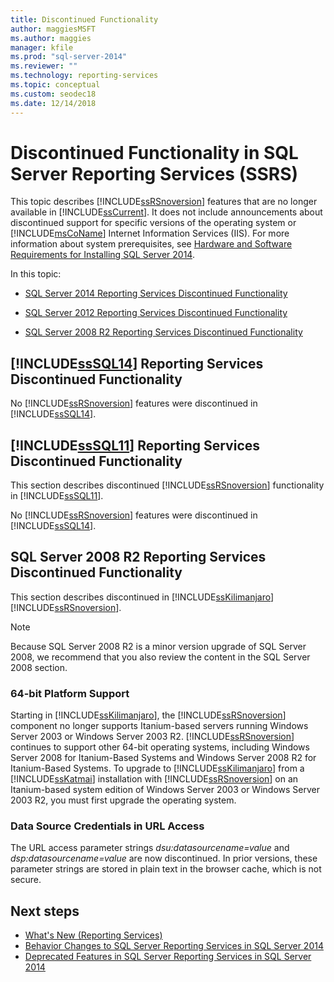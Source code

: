 ```yaml
---
title: Discontinued Functionality
author: maggiesMSFT
ms.author: maggies
manager: kfile
ms.prod: "sql-server-2014"
ms.reviewer: ""
ms.technology: reporting-services
ms.topic: conceptual
ms.custom: seodec18
ms.date: 12/14/2018
---
```

# Discontinued Functionality in SQL Server Reporting Services (SSRS)

  This topic describes [!INCLUDE[ssRSnoversion](../includes/ssrsnoversion-md.md)] features that are no longer available in [!INCLUDE[ssCurrent](../includes/sscurrent-md.md)]. It does not include announcements about discontinued support for specific versions of the operating system or [!INCLUDE[msCoName](../includes/msconame-md.md)] Internet Information Services (IIS). For more information about system prerequisites, see [Hardware and Software Requirements for Installing SQL Server 2014](../sql-server/install/hardware-and-software-requirements-for-installing-sql-server.md).  
  
 In this topic:  
  
- [SQL Server 2014 Reporting Services Discontinued Functionality](#bkmk_sql14)  
  
- [SQL Server 2012 Reporting Services Discontinued Functionality](#bkmk_rc0)  
  
- [SQL Server 2008 R2 Reporting Services Discontinued Functionality](#bkmk_kj)  
  
##  <a name="bkmk_sql14"></a> [!INCLUDE[ssSQL14](../includes/sssql14-md.md)] Reporting Services Discontinued Functionality

 No [!INCLUDE[ssRSnoversion](../includes/ssrsnoversion-md.md)] features were discontinued in [!INCLUDE[ssSQL14](../includes/sssql14-md.md)].  
  
##  <a name="bkmk_rc0"></a> [!INCLUDE[ssSQL11](../includes/sssql11-md.md)] Reporting Services Discontinued Functionality

 This section describes discontinued [!INCLUDE[ssRSnoversion](../includes/ssrsnoversion-md.md)] functionality in [!INCLUDE[ssSQL11](../includes/sssql11-md.md)].  
  
 No [!INCLUDE[ssRSnoversion](../includes/ssrsnoversion-md.md)] features were discontinued in [!INCLUDE[ssSQL14](../includes/sssql14-md.md)].  
  
##  <a name="bkmk_kj"></a> SQL Server 2008 R2 Reporting Services Discontinued Functionality

 This section describes discontinued in [!INCLUDE[ssKilimanjaro](../includes/sskilimanjaro-md.md)] [!INCLUDE[ssRSnoversion](../includes/ssrsnoversion-md.md)].  
  
> [!NOTE]  
> Because SQL Server 2008 R2 is a minor version upgrade of SQL Server 2008, we recommend that you also review the content in the SQL Server 2008 section.
  
### 64-bit Platform Support

 Starting in [!INCLUDE[ssKilimanjaro](../includes/sskilimanjaro-md.md)], the [!INCLUDE[ssRSnoversion](../includes/ssrsnoversion-md.md)] component no longer supports Itanium-based servers running Windows Server 2003 or Windows Server 2003 R2. [!INCLUDE[ssRSnoversion](../includes/ssrsnoversion-md.md)] continues to support other 64-bit operating systems, including Windows Server 2008 for Itanium-Based Systems and Windows Server 2008 R2 for Itanium-Based Systems. To upgrade to [!INCLUDE[ssKilimanjaro](../includes/sskilimanjaro-md.md)] from a [!INCLUDE[ssKatmai](../includes/sskatmai-md.md)] installation with [!INCLUDE[ssRSnoversion](../includes/ssrsnoversion-md.md)] on an Itanium-based system edition of Windows Server 2003 or Windows Server 2003 R2, you must first upgrade the operating system.  
  
### Data Source Credentials in URL Access

 The URL access parameter strings *dsu:datasourcename=value* and *dsp:datasourcename=value* are now discontinued. In prior versions, these parameter strings are stored in plain text in the browser cache, which is not secure.  
  
## Next steps

 - [What's New &#40;Reporting Services&#41;](what-s-new-reporting-services.md)
 - [Behavior Changes to SQL Server Reporting Services  in SQL Server 2014](behavior-changes-to-sql-server-reporting-services-in-sql-server-2016.md)
 - [Deprecated Features in SQL Server Reporting Services in SQL Server 2014](deprecated-features-in-sql-server-reporting-services-ssrs.md)
